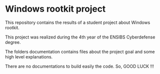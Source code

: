 # Windows rootkit project
This repository contains the results of a student project about Windows rootkit.

This project was realized during the 4th year of the ENSIBS Cyberdefense degree.

The folders documentation contains files about the project goal and some high level explanations.

There are no documentations to build easily the code. So, GOOD LUCK !!!
